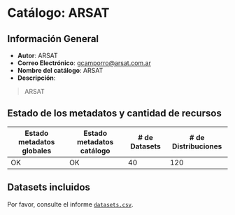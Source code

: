 
# Catálogo: ARSAT

## Información General

- **Autor**: ARSAT
- **Correo Electrónico**: gcamporro@arsat.com.ar
- **Nombre del catálogo**: ARSAT
- **Descripción**:

> ARSAT

## Estado de los metadatos y cantidad de recursos

Estado metadatos globales | Estado metadatos catálogo | # de Datasets | # de Distribuciones
--------------------------|---------------------------|---------------|--------------------
OK | OK | 40 | 120

## Datasets incluidos

Por favor, consulte el informe [`datasets.csv`](datasets.csv).
